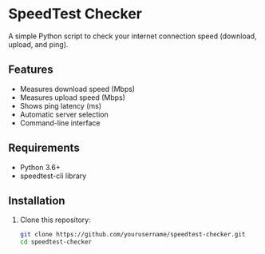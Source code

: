 # SpeedTest Checker

A simple Python script to check your internet connection speed (download, upload, and ping).

## Features
- Measures download speed (Mbps)
- Measures upload speed (Mbps)
- Shows ping latency (ms)
- Automatic server selection
- Command-line interface

## Requirements
- Python 3.6+
- speedtest-cli library

## Installation
1. Clone this repository:
   ```bash
   git clone https://github.com/yourusername/speedtest-checker.git
   cd speedtest-checker
